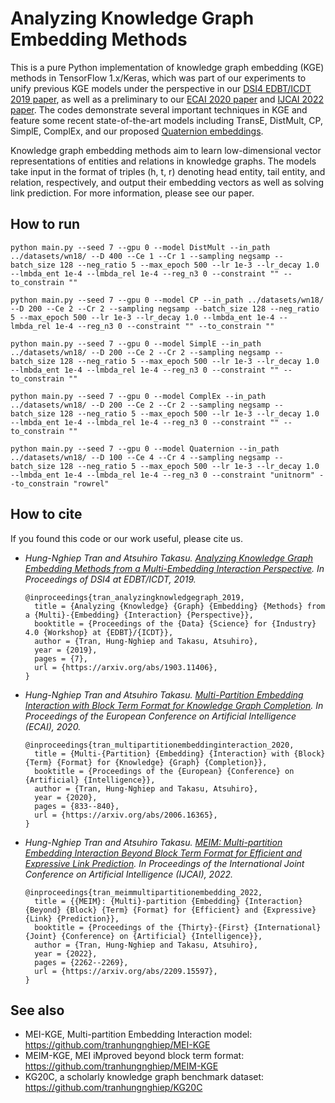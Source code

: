 # Analyzing Knowledge Graph Embedding Methods

This is a pure Python implementation of knowledge graph embedding (KGE) methods in TensorFlow 1.x/Keras, which was part of our experiments to unify previous KGE models under the perspective in our [DSI4 EDBT/ICDT 2019 paper](https://arxiv.org/abs/1903.11406), as well as a preliminary to our [ECAI 2020 paper](https://arxiv.org/abs/2006.16365) and [IJCAI 2022 paper](https://arxiv.org/abs/2209.15597). The codes demonstrate several important techniques in KGE and feature some recent state-of-the-art models including TransE, DistMult, CP, SimplE, ComplEx, and our proposed [Quaternion embeddings](https://arxiv.org/abs/1903.11406).

Knowledge graph embedding methods aim to learn low-dimensional vector representations of entities and relations in knowledge graphs. The models take input in the format of triples (h, t, r) denoting head entity, tail entity, and relation, respectively, and output their embedding vectors as well as solving link prediction. For more information, please see our paper.

## How to run
```shell script
python main.py --seed 7 --gpu 0 --model DistMult --in_path ../datasets/wn18/ --D 400 --Ce 1 --Cr 1 --sampling negsamp --batch_size 128 --neg_ratio 5 --max_epoch 500 --lr 1e-3 --lr_decay 1.0 --lmbda_ent 1e-4 --lmbda_rel 1e-4 --reg_n3 0 --constraint "" --to_constrain ""
```
```shell script
python main.py --seed 7 --gpu 0 --model CP --in_path ../datasets/wn18/ --D 200 --Ce 2 --Cr 2 --sampling negsamp --batch_size 128 --neg_ratio 5 --max_epoch 500 --lr 1e-3 --lr_decay 1.0 --lmbda_ent 1e-4 --lmbda_rel 1e-4 --reg_n3 0 --constraint "" --to_constrain ""
```
```shell script
python main.py --seed 7 --gpu 0 --model SimplE --in_path ../datasets/wn18/ --D 200 --Ce 2 --Cr 2 --sampling negsamp --batch_size 128 --neg_ratio 5 --max_epoch 500 --lr 1e-3 --lr_decay 1.0 --lmbda_ent 1e-4 --lmbda_rel 1e-4 --reg_n3 0 --constraint "" --to_constrain ""
```
```shell script
python main.py --seed 7 --gpu 0 --model ComplEx --in_path ../datasets/wn18/ --D 200 --Ce 2 --Cr 2 --sampling negsamp --batch_size 128 --neg_ratio 5 --max_epoch 500 --lr 1e-3 --lr_decay 1.0 --lmbda_ent 1e-4 --lmbda_rel 1e-4 --reg_n3 0 --constraint "" --to_constrain ""
```
```shell script
python main.py --seed 7 --gpu 0 --model Quaternion --in_path ../datasets/wn18/ --D 100 --Ce 4 --Cr 4 --sampling negsamp --batch_size 128 --neg_ratio 5 --max_epoch 500 --lr 1e-3 --lr_decay 1.0 --lmbda_ent 1e-4 --lmbda_rel 1e-4 --reg_n3 0 --constraint "unitnorm" --to_constrain "rowrel"
```

## How to cite
If you found this code or our work useful, please cite us.
- *Hung-Nghiep Tran and Atsuhiro Takasu. [Analyzing Knowledge Graph Embedding Methods from a Multi-Embedding Interaction Perspective](https://arxiv.org/abs/1903.11406). In Proceedings of DSI4 at EDBT/ICDT, 2019.*  
  ```
  @inproceedings{tran_analyzingknowledgegraph_2019,
    title = {Analyzing {Knowledge} {Graph} {Embedding} {Methods} from a {Multi}-{Embedding} {Interaction} {Perspective}},
    booktitle = {Proceedings of the {Data} {Science} for {Industry} 4.0 {Workshop} at {EDBT}/{ICDT}},
    author = {Tran, Hung-Nghiep and Takasu, Atsuhiro},
    year = {2019},
    pages = {7},
    url = {https://arxiv.org/abs/1903.11406},
  }
  ```
- *Hung-Nghiep Tran and Atsuhiro Takasu. [Multi-Partition Embedding Interaction with Block Term Format for Knowledge Graph Completion](https://arxiv.org/abs/2006.16365). In Proceedings of the European Conference on Artificial Intelligence (ECAI), 2020.*  
  ```
  @inproceedings{tran_multipartitionembeddinginteraction_2020,
    title = {Multi-{Partition} {Embedding} {Interaction} with {Block} {Term} {Format} for {Knowledge} {Graph} {Completion}},
    booktitle = {Proceedings of the {European} {Conference} on {Artificial} {Intelligence}},
    author = {Tran, Hung-Nghiep and Takasu, Atsuhiro},
    year = {2020},
    pages = {833--840},
    url = {https://arxiv.org/abs/2006.16365},
  }
  ```
- *Hung-Nghiep Tran and Atsuhiro Takasu. [MEIM: Multi-partition Embedding Interaction Beyond Block Term Format for Efficient and Expressive Link Prediction](). In Proceedings of the International Joint Conference on Artificial Intelligence (IJCAI), 2022.*  
  ```
  @inproceedings{tran_meimmultipartitionembedding_2022,
    title = {{MEIM}: {Multi}-partition {Embedding} {Interaction} {Beyond} {Block} {Term} {Format} for {Efficient} and {Expressive} {Link} {Prediction}},
    booktitle = {Proceedings of the {Thirty}-{First} {International} {Joint} {Conference} on {Artificial} {Intelligence}},
    author = {Tran, Hung-Nghiep and Takasu, Atsuhiro},
    year = {2022},
    pages = {2262--2269},
    url = {https://arxiv.org/abs/2209.15597},
  }
  ```

## See also
- MEI-KGE, Multi-partition Embedding Interaction model: https://github.com/tranhungnghiep/MEI-KGE
- MEIM-KGE, MEI iMproved beyond block term format: https://github.com/tranhungnghiep/MEIM-KGE
- KG20C, a scholarly knowledge graph benchmark dataset: https://github.com/tranhungnghiep/KG20C
